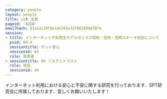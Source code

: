 ```yaml
---
category: people
layout: people
title: 山本 太郎
pageid: '4216'
emailhash: 81a2a110f8a14e342a33f06289b858fe
session:
- title: インターネット不安発生モデルのリスク認知・信用・信頼スキーマ仮説について
  psid: 6H-4
  sessiontitle: ネット安心
  sessionid: 6h
  role: 発表者
- sessiontitle: 4H リスクとトラスト
  role: 座長
  sessionid: 4h
---
```

インターネット利用における安心と不安に関する研究を行っております．SPT研究会に所属しております．宜しくお願いいたします！